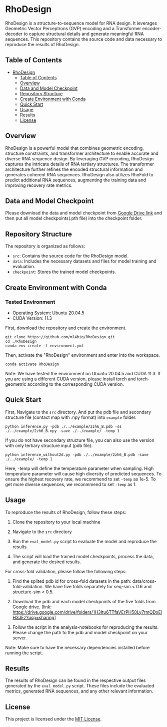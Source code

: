 # RhoDesign

RhoDesign is a structure-to-sequence model for RNA design. It leverages Geometric Vector Perceptrons (GVP) encoding and a Transformer encoder-decoder to capture structural details and generate meaningful RNA sequences. This repository contains the source code and data necessary to reproduce the results of RhoDesign.

## Table of Contents

- [RhoDesign](#rhodesign)
  - [Table of Contents](#table-of-contents)
  - [Overview](#overview)
  - [Data and Model Checkpoint](#data-and-model-checkpoint)
  - [Repository Structure](#repository-structure)
  - [Create Environment with Conda ](#create-environment-with-conda-)
  - [Quick Start ](#quick-start-)
  - [Usage](#usage)
  - [Results](#results)
  - [License](#license)

## Overview

RhoDesign is a powerful model that combines geometric encoding, structure constraints, and transformer architecture to enable accurate and diverse RNA sequence design. By leveraging GVP encoding, RhoDesign captures the intricate details of RNA tertiary structures. The transformer architecture further refines the encoded structural information and generates coherent RNA sequences. RhoDesign also utilizes RhoFold to predict additional RNA sequences, augmenting the training data and improving recovery rate metrics.

## Data and Model Checkpoint

Please download the data and model checkpoint from [Google Drive link](https://drive.google.com/drive/folders/1H3Itu6TTfaVErPH50Ly7rmQDxElH3JEz?usp=sharing) and then put all model checkpoints(.pth file) into the checkpoint folder.

## Repository Structure

The repository is organized as follows:

- `src`: Contains the source code for the RhoDesign model.
- `data`: Includes the necessary datasets and files for model training and evaluation.
- `checkpoint`: Stores the trained model checkpoints.

## Create Environment with Conda <a name="Setup_Environment"></a>

### Tested Environment
  - Operating System: Ubuntu 20.04.5
  - CUDA Version: 11.3
  
First, download the repository and create the environment.
```
git clone https://github.com/ml4bio/RhoDesign.git
cd ./RhoDesign
conda env create -f environment.yml
```
Then, activate the "RhoDesign" environment and enter into the workspace.
```
conda activate RhoDesign
```

Note: We have tested the environment on Ubuntu 20.04.5 and CUDA 11.3. If you are using a different CUDA version, please install torch and torch-geometric according to the corresponding CUDA version.

## Quick Start <a name='Quick_Start'></a>

First, Navigate to the `src` directory. And put the pdb file and secondary structure file (contact map with .npy format) into `example` folder. 

```
python inference.py -pdb ./../example/2zh6_B.pdb -ss ./../example/2zh6_B.npy -save ./../example/ -temp 1
```

If you do not have secondary structure file, you can also use the version with only tertiary structure input (pdb file).

```
python inference_without2d.py -pdb ./../example/2zh6_B.pdb -save ./../example/ -temp 1
```

Here, -temp will define the  temperature parameter when sampling. High temperature parameter will cause high diversity of predicted sequences. To ensure the highest recovery rate, we recommend to set `-temp` as 1e-5. To get more diverse sequences, we reconmmend to set `-temp` as 1.

## Usage

To reproduce the results of RhoDesign, follow these steps:

1. Clone the repository to your local machine

2. Navigate to the `src` directory

3. Run the `eval_model.py` script to evaluate the model and reproduce the results

4. The script will load the trained model checkpoints, process the data, and generate the desired results.

For cross-fold validation, please follow the following steps:

1. Find the splited pdb id for cross-fold datasets in the path: data/cross-fold-validation. We have five folds separately for seq-sim < 0.6 and structure-sim < 0.5.

2. Download the pdb and each model checkpoints of the five folds from Google drive. [link: https://drive.google.com/drive/folders/1H3Itu6TTfaVErPH50Ly7rmQDxElH3JEz?usp=sharing]

3. Follow the script in the analysis-notebooks for reproducing the results. Please change the path to the pdb and model checkpoint on your server.

Note: Make sure to have the necessary dependencies installed before running the script.

## Results

The results of RhoDesign can be found in the respective output files generated by the `eval_model.py` script. These files include the evaluated metrics, generated RNA sequences, and any other relevant information.


## License
This project is licensed under the [MIT License](LICENSE).
